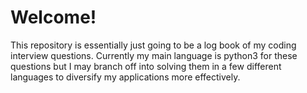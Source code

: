 # Welcome!
This repository is essentially just going to be a log book of my coding interview questions. Currently my main language is python3 for these questions but I may branch off into solving them in a few different languages to diversify my applications more effectively.